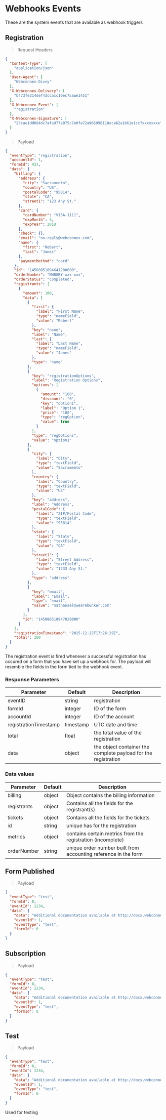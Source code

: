 # Webhooks Events

These are the system events that are available as webhook triggers

## Registration

> Request Headers

```json
{
  "Content-Type": [
    "application/json"
  ],
  "User-Agent": [
    "Webconnex-Divvy"
  ],
  "X-Webconnex-Delivery": [
    "b473fe314def43ccacc10ec75aae1451"
  ],
  "X-Webconnex-Event": [
    "registration"
  ],
  "X-Webconnex-Signature": [
    "25cae1dd084dc7afa977e075c7e0fa72a966098110aca62a1b61e1cc7xxxxxxxx"
  ]
}

```

> Payload

```json
{
  "eventType": "registration",
  "accountId": 1,
  "formId": 432,
  "data": {
    "billing": {
      "address": {
        "city": "Sacramento",
        "country": "US",
        "postalCode": "95814",
        "state": "CA",
        "street1": "123 Any St."
      },
      "card": {
        "cardNumber": "VISA-1111",
        "expMonth": 4,
        "expYear": 2018
      },
      "check": {},
      "email": "no-reply@webconnex.com",
      "name": {
        "first": "Robert",
        "last": "Jones"
      },
      "paymentMethod": "card"
    },
    "id": "14508051894641200000",
    "orderNumber": "NWBGBY-xxx-xxx",
    "orderStatus": "completed",
    "registrants": [
      {
        "amount": 100,
        "data": [
          {
            "first": {
              "label": "First Name",
              "type": "nameField",
              "value": "Robert"
            },
            "key": "name",
            "label": "Name",
            "last": {
              "label": "Last Name",
              "type": "nameField",
              "value": "Jones"
            },
            "type": "name"
          },
          {
            "key": "registrationOptions",
            "label": "Registration Options",
            "options": [
              {
                "amount": "100",
                "discount": "0",
                "key": "option1",
                "label": "Option 1",
                "price": "100",
                "type": "regOption",
                "value": true
              }
            ],
            "type": "regOptions",
            "value": "option1"
          },
          {
            "city": {
              "label": "City",
              "type": "textField",
              "value": "Sacramento"
            },
            "country": {
              "label": "Country",
              "type": "textField",
              "value": "US"
            },
            "key": "address",
            "label": "Address",
            "postalCode": {
              "label": "ZIP/Postal Code",
              "type": "textField",
              "value": "95814"
            },
            "state": {
              "label": "State",
              "type": "textField",
              "value": "CA"
            },
            "street1": {
              "label": "Street Address",
              "type": "textField",
              "value": "1233 Any St."
            },
            "type": "address"
          },
          {
            "key": "email",
            "label": "Email",
            "type": "email",
            "value": "nathanael@wearebunker.com"
          }
        ],
        "id": "145080518947020000"
      }
    ],
    "registrationTimestamp": "2015-12-22T17:26:29Z",
    "total": 100
  }
}
```

The registration event is fired whenever a successful registration has occured on a form that you have set up a webhook for. The payload will resemble the fields in the form tied to the webhook event.

### Response Parameters

Parameter | Default | Description
--------- | ------- | -----------
eventID | string | registration
formId | integer | ID of the form
accountId | integer | ID of the account
registrationTimestamp | timestamp | UTC date and time
total | float | the total value of the registration
data | object | the object container the complete payload for the registration

### Data values

Parameter | Default | Description
--------- | ------- | -----------
billing | object | Object contains the billing information
registrants | object | Contains all the fields for the registrant(s)
tickets | object | Contains all the fields for the tickets
id | string | unique has for the registration
metrics | object | contains certain metrics from the registration (incomplete)
orderNumber | string | unique order number built from accounting reference in the form

## Form Published

> Payload
```json
{
  "eventType": "test",
  "formId": 0,
  "eventId": 1234,
  "data": {
    "data": "Additional documentation available at http://docs.webconnex.io/divvy/",
    "eventId": 1,
    "eventType": "test",
    "formId": 0
  }
}
```


## Subscription

> Payload

```json
{
  "eventType": "test",
  "formId": 0,
  "eventId": 1234,
  "data": {
    "data": "Additional documentation available at http://docs.webconnex.io/divvy/",
    "eventId": 1,
    "eventType": "test",
    "formId": 0
  }
}
```


## Test

> Payload

```json
{
  "eventType": "test",
  "formId": 0,
  "eventId": 1234,
  "data": {
    "data": "Additional documentation available at http://docs.webconnex.io/divvy/",
    "eventId": 1,
    "eventType": "test",
    "formId": 0
  }
}
```

Used for testing
